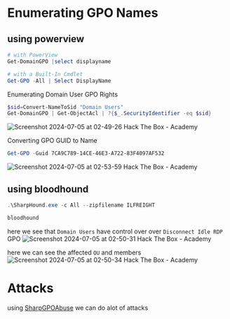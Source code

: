 
# Enumerating GPO Names 

## using powerview
```powershell
# with PowerView
Get-DomainGPO |select displayname

# with a Built-In Cmdlet
Get-GPO -All | Select DisplayName
```

Enumerating Domain User GPO Rights
```powershell
$sid=Convert-NameToSid "Domain Users"
Get-DomainGPO | Get-ObjectAcl | ?{$_.SecurityIdentifier -eq $sid}
```
![Screenshot 2024-07-05 at 02-49-26 Hack The Box - Academy](https://github.com/kiro6/penetration-testing-notes/assets/57776872/f9425efd-d0c9-41a4-ae60-da82415af3a3)

Converting GPO GUID to Name
```powershell
Get-GPO -Guid 7CA9C789-14CE-46E3-A722-83F4097AF532
```
![Screenshot 2024-07-05 at 02-53-59 Hack The Box - Academy](https://github.com/kiro6/penetration-testing-notes/assets/57776872/365e8759-c24b-450c-b6b6-f032de6fd209)



## using bloodhound
```powershell
.\SharpHound.exe -c All --zipfilename ILFREIGHT

bloodhound 
```



here we see that `Domain Users` have control over over `Disconnect Idle RDP` GPO 
![Screenshot 2024-07-05 at 02-50-31 Hack The Box - Academy](https://github.com/kiro6/penetration-testing-notes/assets/57776872/599c7d4b-9101-48fd-882a-2c16b0ed6958)

here we can see the affected `OU` and members
![Screenshot 2024-07-05 at 02-50-34 Hack The Box - Academy](https://github.com/kiro6/penetration-testing-notes/assets/57776872/4a5f7368-cda9-42dc-a10c-8f32a273acde)


# Attacks

using [SharpGPOAbuse](https://github.com/FSecureLABS/SharpGPOAbuse) we can do alot of attacks 
